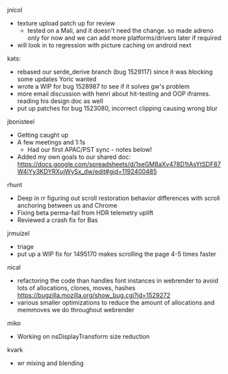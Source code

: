 jnicol
  * texture upload patch up for review
    * tested on a Mali, and it doesn't need the change. so made adreno only for now and we can add more platforms/drivers later if required
  * will look in to regression with picture caching on android next

kats:
  * rebased our serde_derive branch (bug 1529117) since it was blocking some updates Yoric wanted
  * wrote a WIP for bug 1528987 to see if it solves gw's problem
  * more email discussion with henri about hit-testing and OOP iframes. reading his design doc as well
  * put up patches for bug 1523080, incorrect clipping causing wrong blur

jbonisteel
  * Getting caught up
  * A few meetings and 1:1s
    * Had our first APAC/PST sync - notes below!
  * Added my own goals to our shared doc: https://docs.google.com/spreadsheets/d/1seGM8aXv478D1tAsYtSDF87W4iYy3KDYRXujWySx_dw/edit#gid=1192400485 

rhunt
  * Deep in rr figuring out scroll restoration behavior differences with scroll anchoring between us and Chrome
  * Fixing beta perma-fail from HDR telemetry uplift
  * Reviewed a crash fix for Bas

jrmuizel
  * triage
  * put up a WIP fix for 1495170 makes scrolling the page 4-5 times faster

nical
  * refactoring the code than handles font instances in webrender to avoid lots of allocations, clones, moves, hashes https://bugzilla.mozilla.org/show_bug.cgi?id=1529272
  * various smaller optimizations to reduce the amount of allocations and memmoves we do throughout webrender

miko
  * Working on nsDisplayTransform size reduction

kvark
  * wr mixing and blending
